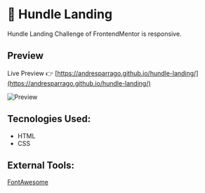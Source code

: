 # 🚀 Hundle Landing
Hundle Landing Challenge of FrontendMentor is responsive. 


## Preview

Live Preview 👉 [https://andresparrago.github.io/hundle-landing/](https://andresparrago.github.io/hundle-landing/)

![Preview](https://repository-images.githubusercontent.com/266831475/d16e7880-9e7d-11ea-8941-1771334ffbb9)


## Tecnologies Used: 

* HTML
* CSS

## External Tools:
[FontAwesome](https://fontawesome.com/)



